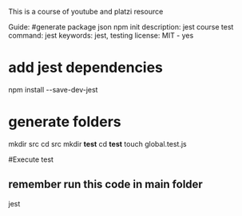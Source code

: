 This is a course of youtube and platzi resource

Guide:
#generate package json
npm init
	description: jest course
	test command: jest
	keywords: jest, testing
	license: MIT
	- yes

# add jest dependencies
npm install --save-dev-jest


# generate folders
mkdir src
cd src
mkdir __test__
cd __test__
touch global.test.js

#Execute test
## remember run this code in main folder 
jest


